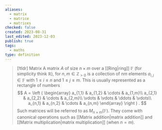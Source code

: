 ```yaml
---
aliases:
  - matrix
  - matrice
  - matrices
checked: false
created: 2023-08-31
last_edited: 2023-12-03
publish: true
tags:
  - maths
type: definition
---
```

>[!tldr] Matrix
>A matrix $A$ of size $n \times m$ over a [[Ring|ring]] $\mathbb{F}$ (for simplicity think $\mathbb{R}$), for $n, m \in \mathbb{Z}_{>0}$ is a collection of $nm$ elements $a_{i,j} \in \mathbb{F}$ with $1 \leq i \leq n$ and $1 \leq j \leq m$. This is usually represented as a rectangle of numbers
>$$
> A = \left ( \begin{array}
> a_{1,1} & a_{1,2} & \cdots & a_{1,m}\\
> a_{2,1} & a_{2,2} & \cdots & a_{2,m}\\
> \vdots & \vdots & \ddots & \vdots\\
> a_{n,1} & a_{n,2} & \cdots & a_{n,m}
> \end{array} \right ) .
> $$
>Such matrices will be referred to as $M_{n \times m}(\mathbb{F})$. They come with canonical operations such as [[Matrix addition|matrix addition]] and [[Matrix multiplication|matrix multiplication]] (when $n = m$).



